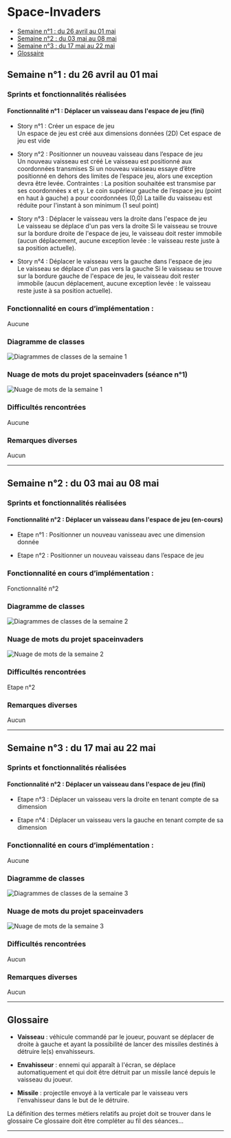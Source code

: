 # Space-Invaders

- [Semaine n°1 : du 26 avril au 01 mai](#semaine1)  
- [Semaine n°2 : du 03 mai au 08 mai](#semaine2)
- [Semaine n°3 : du 17 mai au 22 mai](#semaine3)
- [Glossaire](#glossaire)



## Semaine n°1 : du 26 avril au 01 mai <a id="semaine1"></a>


### Sprints et fonctionnalités réalisées 

#### Fonctionnalité n°1 : Déplacer un vaisseau dans l'espace de jeu (fini)

- Story n°1 : Créer un espace de jeu  
Un espace de jeu est créé aux dimensions données (2D) 
Cet espace de jeu est vide

- Story n°2 : Positionner un nouveau vaisseau dans l’espace de jeu  
Un nouveau vaisseau est créé
Le vaisseau est positionné aux coordonnées transmises
Si un nouveau vaisseau essaye d’être positionné en dehors des limites de l’espace jeu, alors une exception devra être levée.
 Contraintes :
La position souhaitée est transmise par ses coordonnées x et y.
Le coin supérieur gauche de l’espace jeu (point en haut à gauche) a pour coordonnées (0,0)
La taille du vaisseau est réduite pour l'instant à son minimum (1 seul point)    

- Story n°3 : Déplacer le vaisseau vers la droite dans l'espace de jeu  
Le vaisseau se déplace d'un pas vers la droite 
Si le vaisseau se trouve sur la bordure droite de l'espace de jeu, le vaisseau doit rester immobile (aucun déplacement, aucune exception levée : le vaisseau reste juste à sa position actuelle).


- Story n°4 : Déplacer le vaisseau vers la gauche dans l'espace de jeu  
Le vaisseau se déplace d'un pas vers la gauche 
Si le vaisseau se trouve sur la bordure gauche de l'espace de jeu, le vaisseau doit rester immobile (aucun déplacement, aucune exception levée : le vaisseau reste juste à sa position actuelle).

### Fonctionnalité en cours d’implémentation : 
Aucune


### Diagramme de classes 

![Diagrammes de classes de la semaine 1](img/DiagrammeClasses_Semaine1.png)

### Nuage de mots du projet spaceinvaders (séance n°1)  

![Nuage de mots de la semaine 1](img/NuageMots_Semaine1.png)


### Difficultés rencontrées 
Aucune

### Remarques diverses
Aucun

-------------

## Semaine n°2 : du 03 mai au 08 mai <a id="semaine2"></a>


### Sprints et fonctionnalités réalisées 

#### Fonctionnalité n°2 : Déplacer un vaisseau dans l'espace de jeu (en-cours)

- Etape n°1 : Positionner un nouveau vanisseau avec une dimension donnée 

- Etape n°2 : Positionner un nouveau vaisseau dans l’espace de jeu     


### Fonctionnalité en cours d’implémentation : 
Fonctionnalité n°2


### Diagramme de classes 

![Diagrammes de classes de la semaine 2](img/DiagrammeClasses_Semaine2.png)


### Nuage de mots du projet spaceinvaders

 ![Nuage de mots de la semaine 2](img/NuageMots_Semaine2.png)


### Difficultés rencontrées 
Etape n°2

### Remarques diverses
Aucun

-------------

## Semaine n°3 : du 17 mai au 22 mai <a id="semaine3"></a>


### Sprints et fonctionnalités réalisées 

#### Fonctionnalité n°2 : Déplacer un vaisseau dans l'espace de jeu (fini)

- Etape n°3 : Déplacer un vaisseau vers la droite en tenant compte de sa dimension

- Etape n°4 : Déplacer un vaisseau vers la gauche en tenant compte de sa dimension   


### Fonctionnalité en cours d’implémentation : 
Aucune


### Diagramme de classes 

![Diagrammes de classes de la semaine 3](img/DiagrammeClasses_Semaine3.png)


### Nuage de mots du projet spaceinvaders

 ![Nuage de mots de la semaine 3](img/NuageMots_Semaine3.png)


### Difficultés rencontrées 
Aucun

### Remarques diverses
Aucun

-------------


## Glossaire <a id="glossaire"></a>

* **Vaisseau** :  véhicule commandé par le joueur, pouvant se déplacer de droite à gauche et ayant la possibilité de lancer des missiles destinés à détruire le(s) envahisseurs.

* **Envahisseur**  :  ennemi qui apparaît à l'écran, se déplace automatiquement et qui doit être détruit par un missile lancé depuis le vaisseau du joueur.


* **Missile** :  projectile envoyé à la verticale par le vaisseau vers l'envahisseur dans le but de le détruire.

La définition des termes métiers relatifs au projet doit se trouver dans le glossaire 
Ce glossaire doit être compléter au fil des séances...

------------- 
